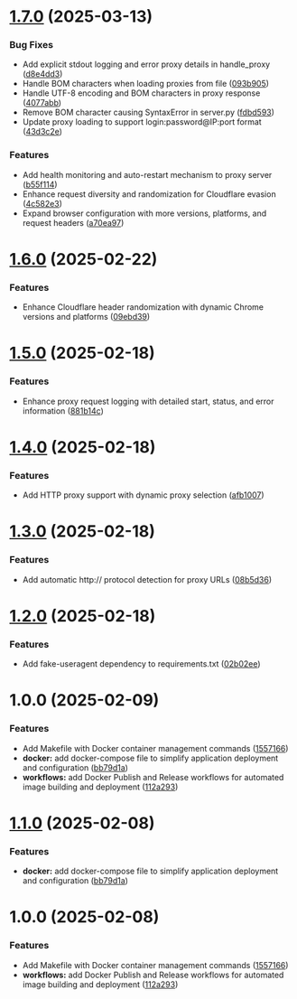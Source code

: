 # [1.7.0](https://github.com/javeoff/cloudscraper-server/compare/v1.6.0...v1.7.0) (2025-03-13)


### Bug Fixes

* Add explicit stdout logging and error proxy details in handle_proxy ([d8e4dd3](https://github.com/javeoff/cloudscraper-server/commit/d8e4dd387ccd7777228e2b7bbcc4684e1a1c4d0d))
* Handle BOM characters when loading proxies from file ([093b905](https://github.com/javeoff/cloudscraper-server/commit/093b905a2794484ab8c5e068c9d434de02c89813))
* Handle UTF-8 encoding and BOM characters in proxy response ([4077abb](https://github.com/javeoff/cloudscraper-server/commit/4077abbe7c67d4f1cfe5fb058484f8ff73eca341))
* Remove BOM character causing SyntaxError in server.py ([fdbd593](https://github.com/javeoff/cloudscraper-server/commit/fdbd593d8d9b6245745b38c52a88c627eee3431c))
* Update proxy loading to support login:password@IP:port format ([43d3c2e](https://github.com/javeoff/cloudscraper-server/commit/43d3c2ec5a2adcded835cc52ee79e8c23497b1ca))


### Features

* Add health monitoring and auto-restart mechanism to proxy server ([b55f114](https://github.com/javeoff/cloudscraper-server/commit/b55f1140e52b424ed44ea2da5a5c3ed0239159a2))
* Enhance request diversity and randomization for Cloudflare evasion ([4c582e3](https://github.com/javeoff/cloudscraper-server/commit/4c582e32b78abf882426e04e5382038976f379db))
* Expand browser configuration with more versions, platforms, and request headers ([a70ea97](https://github.com/javeoff/cloudscraper-server/commit/a70ea97450348a1aaefcaf0d92b40a1593bf1411))

# [1.6.0](https://github.com/javeoff/cloudscraper-server/compare/v1.5.0...v1.6.0) (2025-02-22)


### Features

* Enhance Cloudflare header randomization with dynamic Chrome versions and platforms ([09ebd39](https://github.com/javeoff/cloudscraper-server/commit/09ebd391e0666bccf61327c8ef6b5fdb5838f2b6))

# [1.5.0](https://github.com/javeoff/cloudscraper-server/compare/v1.4.0...v1.5.0) (2025-02-18)


### Features

* Enhance proxy request logging with detailed start, status, and error information ([881b14c](https://github.com/javeoff/cloudscraper-server/commit/881b14c6485d37a65591e02fd5c0a1c6ed4234c9))

# [1.4.0](https://github.com/javeoff/cloudscraper-server/compare/v1.3.0...v1.4.0) (2025-02-18)


### Features

* Add HTTP proxy support with dynamic proxy selection ([afb1007](https://github.com/javeoff/cloudscraper-server/commit/afb100778a3da29ec0777e72190070a8e946ce1c))

# [1.3.0](https://github.com/javeoff/cloudscraper-server/compare/v1.2.0...v1.3.0) (2025-02-18)


### Features

* Add automatic http:// protocol detection for proxy URLs ([08b5d36](https://github.com/javeoff/cloudscraper-server/commit/08b5d36881828ef071894eac22fbde99a042fc5a))

# [1.2.0](https://github.com/javeoff/cloudscraper-server/compare/v1.1.0...v1.2.0) (2025-02-18)


### Features

* Add fake-useragent dependency to requirements.txt ([02b02ee](https://github.com/javeoff/cloudscraper-server/commit/02b02eecb54c21e925882e52ddc0dc67f6b3b213))

# 1.0.0 (2025-02-09)


### Features

* Add Makefile with Docker container management commands ([1557166](https://github.com/GhostTypes/cloudscraper-server/commit/155716643e15ba2ab16ed84d7fbe97941444f6d8))
* **docker:** add docker-compose file to simplify application deployment and configuration ([bb79d1a](https://github.com/GhostTypes/cloudscraper-server/commit/bb79d1ad109078c9ac7198a758006161bed8717b))
* **workflows:** add Docker Publish and Release workflows for automated image building and deployment ([112a293](https://github.com/GhostTypes/cloudscraper-server/commit/112a2939eed6c8bc1a18d07f3dbd43fcaa99354a))

# [1.1.0](https://github.com/javeoff/cloudscraper-server/compare/v1.0.0...v1.1.0) (2025-02-08)


### Features

* **docker:** add docker-compose file to simplify application deployment and configuration ([bb79d1a](https://github.com/javeoff/cloudscraper-server/commit/bb79d1ad109078c9ac7198a758006161bed8717b))

# 1.0.0 (2025-02-08)


### Features

* Add Makefile with Docker container management commands ([1557166](https://github.com/javeoff/cloudscraper-server/commit/155716643e15ba2ab16ed84d7fbe97941444f6d8))
* **workflows:** add Docker Publish and Release workflows for automated image building and deployment ([112a293](https://github.com/javeoff/cloudscraper-server/commit/112a2939eed6c8bc1a18d07f3dbd43fcaa99354a))
